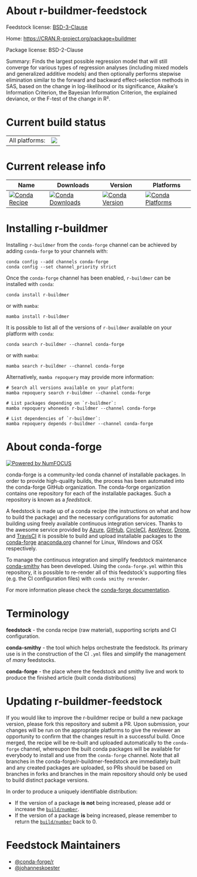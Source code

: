About r-buildmer-feedstock
==========================

Feedstock license: [BSD-3-Clause](https://github.com/conda-forge/r-buildmer-feedstock/blob/main/LICENSE.txt)

Home: https://CRAN.R-project.org/package=buildmer

Package license: BSD-2-Clause

Summary: Finds the largest possible regression model that will still converge for various types of regression analyses (including mixed models and generalized additive models) and then optionally performs stepwise elimination similar to the forward and backward effect-selection methods in SAS, based on the change in log-likelihood or its significance, Akaike's Information Criterion, the Bayesian Information Criterion, the explained deviance, or the F-test of the change in R².

Current build status
====================


<table><tr><td>All platforms:</td>
    <td>
      <a href="https://dev.azure.com/conda-forge/feedstock-builds/_build/latest?definitionId=18498&branchName=main">
        <img src="https://dev.azure.com/conda-forge/feedstock-builds/_apis/build/status/r-buildmer-feedstock?branchName=main">
      </a>
    </td>
  </tr>
</table>

Current release info
====================

| Name | Downloads | Version | Platforms |
| --- | --- | --- | --- |
| [![Conda Recipe](https://img.shields.io/badge/recipe-r--buildmer-green.svg)](https://anaconda.org/conda-forge/r-buildmer) | [![Conda Downloads](https://img.shields.io/conda/dn/conda-forge/r-buildmer.svg)](https://anaconda.org/conda-forge/r-buildmer) | [![Conda Version](https://img.shields.io/conda/vn/conda-forge/r-buildmer.svg)](https://anaconda.org/conda-forge/r-buildmer) | [![Conda Platforms](https://img.shields.io/conda/pn/conda-forge/r-buildmer.svg)](https://anaconda.org/conda-forge/r-buildmer) |

Installing r-buildmer
=====================

Installing `r-buildmer` from the `conda-forge` channel can be achieved by adding `conda-forge` to your channels with:

```
conda config --add channels conda-forge
conda config --set channel_priority strict
```

Once the `conda-forge` channel has been enabled, `r-buildmer` can be installed with `conda`:

```
conda install r-buildmer
```

or with `mamba`:

```
mamba install r-buildmer
```

It is possible to list all of the versions of `r-buildmer` available on your platform with `conda`:

```
conda search r-buildmer --channel conda-forge
```

or with `mamba`:

```
mamba search r-buildmer --channel conda-forge
```

Alternatively, `mamba repoquery` may provide more information:

```
# Search all versions available on your platform:
mamba repoquery search r-buildmer --channel conda-forge

# List packages depending on `r-buildmer`:
mamba repoquery whoneeds r-buildmer --channel conda-forge

# List dependencies of `r-buildmer`:
mamba repoquery depends r-buildmer --channel conda-forge
```


About conda-forge
=================

[![Powered by
NumFOCUS](https://img.shields.io/badge/powered%20by-NumFOCUS-orange.svg?style=flat&colorA=E1523D&colorB=007D8A)](https://numfocus.org)

conda-forge is a community-led conda channel of installable packages.
In order to provide high-quality builds, the process has been automated into the
conda-forge GitHub organization. The conda-forge organization contains one repository
for each of the installable packages. Such a repository is known as a *feedstock*.

A feedstock is made up of a conda recipe (the instructions on what and how to build
the package) and the necessary configurations for automatic building using freely
available continuous integration services. Thanks to the awesome service provided by
[Azure](https://azure.microsoft.com/en-us/services/devops/), [GitHub](https://github.com/),
[CircleCI](https://circleci.com/), [AppVeyor](https://www.appveyor.com/),
[Drone](https://cloud.drone.io/welcome), and [TravisCI](https://travis-ci.com/)
it is possible to build and upload installable packages to the
[conda-forge](https://anaconda.org/conda-forge) [anaconda.org](https://anaconda.org/)
channel for Linux, Windows and OSX respectively.

To manage the continuous integration and simplify feedstock maintenance
[conda-smithy](https://github.com/conda-forge/conda-smithy) has been developed.
Using the ``conda-forge.yml`` within this repository, it is possible to re-render all of
this feedstock's supporting files (e.g. the CI configuration files) with ``conda smithy rerender``.

For more information please check the [conda-forge documentation](https://conda-forge.org/docs/).

Terminology
===========

**feedstock** - the conda recipe (raw material), supporting scripts and CI configuration.

**conda-smithy** - the tool which helps orchestrate the feedstock.
                   Its primary use is in the construction of the CI ``.yml`` files
                   and simplify the management of *many* feedstocks.

**conda-forge** - the place where the feedstock and smithy live and work to
                  produce the finished article (built conda distributions)


Updating r-buildmer-feedstock
=============================

If you would like to improve the r-buildmer recipe or build a new
package version, please fork this repository and submit a PR. Upon submission,
your changes will be run on the appropriate platforms to give the reviewer an
opportunity to confirm that the changes result in a successful build. Once
merged, the recipe will be re-built and uploaded automatically to the
`conda-forge` channel, whereupon the built conda packages will be available for
everybody to install and use from the `conda-forge` channel.
Note that all branches in the conda-forge/r-buildmer-feedstock are
immediately built and any created packages are uploaded, so PRs should be based
on branches in forks and branches in the main repository should only be used to
build distinct package versions.

In order to produce a uniquely identifiable distribution:
 * If the version of a package **is not** being increased, please add or increase
   the [``build/number``](https://docs.conda.io/projects/conda-build/en/latest/resources/define-metadata.html#build-number-and-string).
 * If the version of a package **is** being increased, please remember to return
   the [``build/number``](https://docs.conda.io/projects/conda-build/en/latest/resources/define-metadata.html#build-number-and-string)
   back to 0.

Feedstock Maintainers
=====================

* [@conda-forge/r](https://github.com/orgs/conda-forge/teams/r/)
* [@johanneskoester](https://github.com/johanneskoester/)

